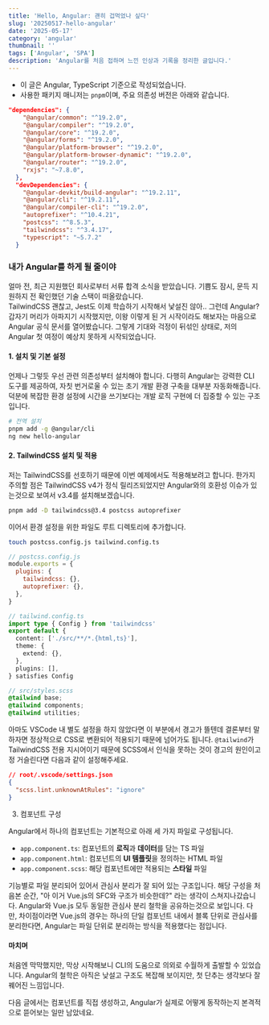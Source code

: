 ```yaml
---
title: 'Hello, Angular: 괜히 겁먹었나 싶다'
slug: '20250517-hello-angular'
date: '2025-05-17'
category: 'angular'
thumbnail: ''
tags: ['Angular', 'SPA']
description: 'Angular를 처음 접하며 느낀 인상과 기록을 정리한 글입니다.'
---
```


- 이 글은 Angular, TypeScript 기준으로 작성되었습니다.
- 사용한 패키지 매니저는 `pnpm`이며, 주요 의존성 버전은 아래와 같습니다.

```json
"dependencies": {
    "@angular/common": "^19.2.0",
    "@angular/compiler": "^19.2.0",
    "@angular/core": "^19.2.0",
    "@angular/forms": "^19.2.0",
    "@angular/platform-browser": "^19.2.0",
    "@angular/platform-browser-dynamic": "^19.2.0",
    "@angular/router": "^19.2.0",
    "rxjs": "~7.8.0",
  },
  "devDependencies": {
    "@angular-devkit/build-angular": "^19.2.11",
    "@angular/cli": "^19.2.11",
    "@angular/compiler-cli": "^19.2.0",
    "autoprefixer": "^10.4.21",
    "postcss": "^8.5.3",
    "tailwindcss": "^3.4.17",
    "typescript": "~5.7.2"
  }
```

### 내가 Angular를 하게 될 줄이야

얼마 전, 최근 지원했던 회사로부터 서류 합격 소식을 받았습니다. 기쁨도 잠시, 문득 지원하지 전 확인했던 기술 스택이 떠올랐습니다.  
TailwindCSS 괜찮고, Jest도 이제 학습하기 시작해서 낯설진 않아.. 그런데 Angular? 갑자기 머리가 아파지기 시작했지만, 이왕 이렇게 된 거 시작이라도 해보자는 마음으로 Angular 공식 문서를 열어봤습니다. 그렇게 기대와 걱정이 뒤섞인 상태로, 저의 Angular 첫 여정이 예상치 못하게 시작되었습니다.

#### 1. 설치 및 기본 설정

언제나 그렇듯 우선 관련 의존성부터 설치해야 합니다.
다행히 Angular는 강력한 CLI 도구를 제공하여, 자칫 번거로울 수 있는 초기 개발 환경 구축을 대부분 자동화해줍니다. 덕분에 복잡한 환경 설정에 시간을 쓰기보다는 개발 로직 구현에 더 집중할 수 있는 구조입니다.

```bash
# 전역 설치
pnpm add -g @angular/cli
ng new hello-angular
```

#### 2. TailwindCSS 설치 및 적용

저는 TailwindCSS를 선호하기 때문에 이번 예제에서도 적용해보려고 합니다. 한가지 주의할 점은 TailwindCSS v4가 정식 릴리즈되었지만 Angular와의 호환성 이슈가 있는것으로 보여서 v3.4를 설치해보겠습니다.

```bash
pnpm add -D tailwindcss@3.4 postcss autoprefixer
```

이어서 환경 설정을 위한 파일도 루트 디렉토리에 추가합니다.

```bash
touch postcss.config.js tailwind.config.ts
```

```javascript
// postcss.config.js
module.exports = {
  plugins: {
    tailwindcss: {},
    autoprefixer: {},
  },
}
```

```typescript
// tailwind.config.ts
import type { Config } from 'tailwindcss'
export default {
  content: ['./src/**/*.{html,ts}'],
  theme: {
    extend: {},
  },
  plugins: [],
} satisfies Config
```

```scss
// src/styles.scss
@tailwind base;
@tailwind components;
@tailwind utilities;
```

아마도 VSCode 내 별도 설정을 하지 않았다면 이 부분에서 경고가 뜰텐데 결론부터 말하자면 정상적으로 CSS로 변환되어 적용되기 때문에 넘어가도 됩니다. `@tailwind`가 TailwindCSS 전용 지시어이기 때문에 SCSS에서 인식을 못하는 것이 경고의 원인이고 정 거슬린다면 다음과 같이 설정해주세요.

```json
// root/.vscode/settings.json
{
  "scss.lint.unknownAtRules": "ignore"
}
```

3. 컴포넌트 구성

Angular에서 하나의 컴포넌트는 기본적으로 아래 세 가지 파일로 구성됩니다.

- `app.component.ts`: 컴포넌트의 **로직**과 **데이터**를 담는 TS 파일
- `app.component.html`: 컴포넌트의 **UI 템플릿**을 정의하는 HTML 파일
- `app.component.scss`: 해당 컴포넌트에만 적용되는 **스타일** 파일

기능별로 파일 분리되어 있어서 관심사 분리가 잘 되어 있는 구조입니다.
해당 구성을 처음본 순간, "아 이거 Vue.js의 SFC와 구조가 비슷한데?" 라는 생각이 스쳐지나갔습니다.
Angular와 Vue.js 모두 동일한 관심사 분리 철학을 공유하는것으로 보입니다.
다만, 차이점이라면 Vue.js의 경우는 하나의 단일 컴포넌트 내에서 블록 단위로 관심사를 분리한다면, Angular는 파일 단위로 분리하는 방식을 적용했다는 점입니다.

#### 마치며

처음엔 막막했지만, 막상 시작해보니 CLI의 도움으로 의외로 수월하게 출발할 수 있었습니다.
Angular의 철학은 아직은 낮설고 구조도 복잡해 보이지만, 첫 단추는 생각보다 잘 꿰어진 느낌입니다.

다음 글에서는 컴포넌트를 직접 생성하고, Angular가 실제로 어떻게 동작하는지 본격적으로 뜯어보는 일만 남았네요.
